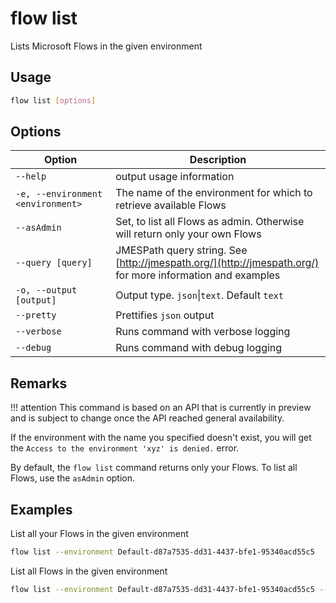 # flow list

Lists Microsoft Flows in the given environment

## Usage

```sh
flow list [options]
```

## Options

Option|Description
------|-----------
`--help`|output usage information
`-e, --environment <environment>`|The name of the environment for which to retrieve available Flows
`--asAdmin`|Set, to list all Flows as admin. Otherwise will return only your own Flows
`--query [query]`|JMESPath query string. See [http://jmespath.org/](http://jmespath.org/) for more information and examples
`-o, --output [output]`|Output type. `json`&#x7c;`text`. Default `text`
`--pretty`|Prettifies `json` output
`--verbose`|Runs command with verbose logging
`--debug`|Runs command with debug logging

## Remarks

!!! attention
    This command is based on an API that is currently in preview and is subject to change once the API reached general availability.

If the environment with the name you specified doesn't exist, you will get the `Access to the environment 'xyz' is denied.` error.

By default, the `flow list` command returns only your Flows. To list all Flows, use the `asAdmin` option.

## Examples

List all your Flows in the given environment

```sh
flow list --environment Default-d87a7535-dd31-4437-bfe1-95340acd55c5
```

List all Flows in the given environment

```sh
flow list --environment Default-d87a7535-dd31-4437-bfe1-95340acd55c5 --asAdmin
```